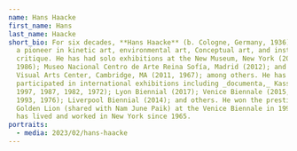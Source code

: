 ```yaml
---
name: Hans Haacke
first_name: Hans
last_name: Haacke
short_bio: For six decades, **Hans Haacke** (b. Cologne, Germany, 1936) has been
  a pioneer in kinetic art, environmental art, Conceptual art, and institutional
  critique. He has had solo exhibitions at the New Museum, New York (2019,
  1986); Museo Nacional Centro de Arte Reina Sofía, Madrid (2012); and MIT List
  Visual Arts Center, Cambridge, MA (2011, 1967); among others. He has
  participated in international exhibitions including _documenta,_ Kassel (2017,
  1997, 1987, 1982, 1972); Lyon Biennial (2017); Venice Biennale (2015, 2009,
  1993, 1976); Liverpool Biennial (2014); and others. He won the prestigious
  Golden Lion (shared with Nam June Paik) at the Venice Biennale in 1993. Haacke
  has lived and worked in New York since 1965.
portraits:
  - media: 2023/02/hans-haacke
---
```

